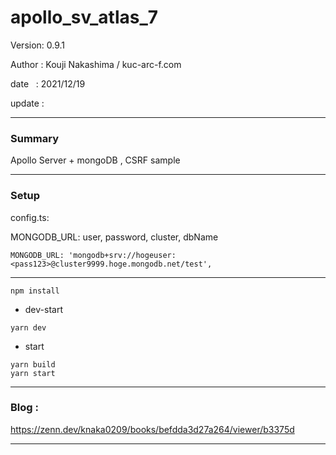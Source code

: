 ﻿# apollo_sv_atlas_7

 Version: 0.9.1

 Author : Kouji Nakashima / kuc-arc-f.com

 date   : 2021/12/19 

 update  :

***
### Summary

Apollo Server + mongoDB , CSRF sample

***
### Setup

config.ts: 

MONGODB_URL: user, password, cluster, dbName
```
MONGODB_URL: 'mongodb+srv://hogeuser:<pass123>@cluster9999.hoge.mongodb.net/test',
```

***

```
npm install
```

* dev-start

```
yarn dev
```

* start

```
yarn build
yarn start
```

***
### Blog :

https://zenn.dev/knaka0209/books/befdda3d27a264/viewer/b3375d

***

